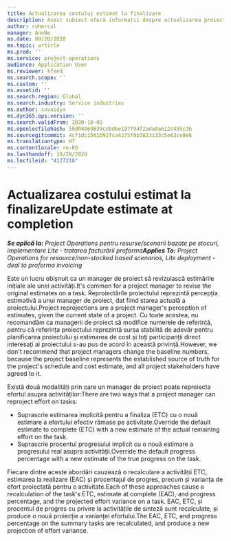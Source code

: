 ```yaml
---
title: Actualizarea costului estimat la finalizare
description: Acest subiect oferă informații despre actualizarea proiecției efortului asupra unui proiect.
author: ruhercul
manager: AnnBe
ms.date: 09/20/2020
ms.topic: article
ms.prod: ''
ms.service: project-operations
audience: Application User
ms.reviewer: kfend
ms.search.scope: ''
ms.custom: ''
ms.assetid: ''
ms.search.region: Global
ms.search.industry: Service industries
ms.author: suvaidya
ms.dyn365.ops.version: ''
ms.search.validFrom: 2020-10-01
ms.openlocfilehash: 59d04869839cebd6e197f94f2ada8ab12c495c3b
ms.sourcegitcommit: 4cf1dc1561b92fca4175f0b3813133c5e63ce8e6
ms.translationtype: HT
ms.contentlocale: ro-RO
ms.lasthandoff: 10/28/2020
ms.locfileid: "4127218"
---
```

# <a name="update-estimate-at-completion"></a><span data-ttu-id="753be-103">Actualizarea costului estimat la finalizare</span><span class="sxs-lookup"><span data-stu-id="753be-103">Update estimate at completion</span></span>

<span data-ttu-id="753be-104">_**Se aplică la:** Project Operations pentru resurse/scenarii bazate pe stocuri, implementare Lite - tratarea facturării proforma_</span><span class="sxs-lookup"><span data-stu-id="753be-104">_**Applies To:** Project Operations for resource/non-stocked based scenarios, Lite deployment - deal to proforma invoicing_</span></span>

<span data-ttu-id="753be-105">Este un lucru obișnuit ca un manager de proiect să revizuiască estimările inițiale ale unei activități.</span><span class="sxs-lookup"><span data-stu-id="753be-105">It's common for a project manager to revise the original estimates on a task.</span></span> <span data-ttu-id="753be-106">Reproiectările proiectului reprezintă percepția estimativă a unui manager de proiect, dat fiind starea actuală a proiectului.</span><span class="sxs-lookup"><span data-stu-id="753be-106">Project reprojections are a project manager's perception of estimates, given the current state of a project.</span></span> <span data-ttu-id="753be-107">Cu toate acestea, nu recomandăm ca managerii de proiect să modifice numerele de referință, pentru că referința proiectului reprezintă sursa stabilită de adevăr pentru planificarea proiectului și estimarea de cost și toți participanții direct interesați ai proiectului s-au pus de acord în această privință.</span><span class="sxs-lookup"><span data-stu-id="753be-107">However, we don't recommend that project managers change the baseline numbers, because the project baseline represents the established source of truth for the project's schedule and cost estimate, and all project stakeholders have agreed to it.</span></span>

<span data-ttu-id="753be-108">Există două modalități prin care un manager de proiect poate reproiecta efortul asupra activităților:</span><span class="sxs-lookup"><span data-stu-id="753be-108">There are two ways that a project manager can reproject effort on tasks:</span></span>

- <span data-ttu-id="753be-109">Suprascrie estimarea implicită pentru a finaliza (ETC) cu o nouă estimare a efortului efectiv rămase pe activitate.</span><span class="sxs-lookup"><span data-stu-id="753be-109">Override the default estimate to complete (ETC) with a new estimate of the actual remaining effort on the task.</span></span> 
- <span data-ttu-id="753be-110">Suprascrie procentul progresului implicit cu o nouă estimare a progresului real asupra activității.</span><span class="sxs-lookup"><span data-stu-id="753be-110">Override the default progress percentage with a new estimate of the true progress on the task.</span></span>

<span data-ttu-id="753be-111">Fiecare dintre aceste abordări cauzează o recalculare a activității ETC, estimarea la realizare (EAC) și procentajul de progres, precum și varianța de efort proiectată pentru o activitate.</span><span class="sxs-lookup"><span data-stu-id="753be-111">Each of these approaches cause a recalculation of the task's ETC, estimate at complete (EAC), and progress percentage, and the projected effort variance on a task.</span></span> <span data-ttu-id="753be-112">EAC, ETC, și procentul de progres cu privire la activitățile de sinteză sunt recalculate, și produce o nouă proiecție a varianței efortului.</span><span class="sxs-lookup"><span data-stu-id="753be-112">The EAC, ETC, and progress percentage on the summary tasks are recalculated, and produce a new projection of effort variance.</span></span>
